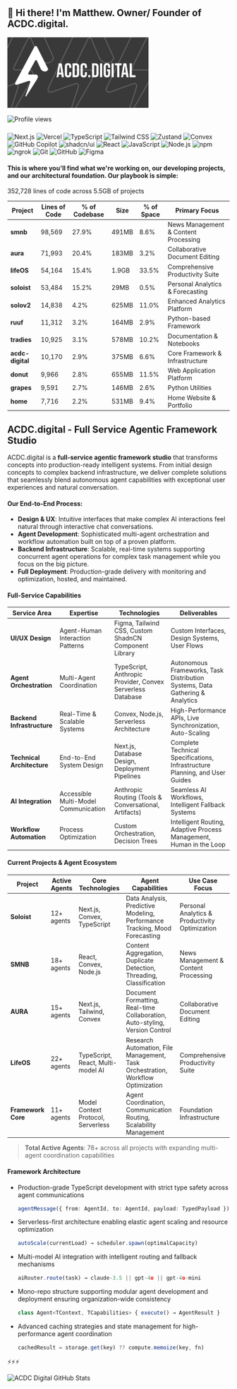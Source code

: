## 💾 Hi there! I'm Matthew. Owner/ Founder of ACDC.digital.

<img src="public/ghRepoLogo.png" alt="ACDC Digital Logo" width="320" height="160">

![Profile views](https://komarev.com/ghpvc/?username=acdc-digital&color=blue&style=flat-square&label=Profile+views)

#####

![Next.js](https://img.shields.io/badge/Next.js-000000?style=plastic&logo=next.js&logoColor=white&labelColor=1a1a1a)
![Vercel](https://img.shields.io/badge/Vercel-000000?style=plastic&logo=vercel&logoColor=white&labelColor=1a1a1a)
![TypeScript](https://img.shields.io/badge/TypeScript-3178C6?style=plastic&logo=typescript&logoColor=white&labelColor=25629c)
![Tailwind CSS](https://img.shields.io/badge/Tailwind_CSS-38B2AC?style=plastic&logo=tailwind-css&logoColor=white&labelColor=2d8f87)
![Zustand](https://img.shields.io/badge/Zustand-2D3748?style=plastic&logo=data:image/svg+xml;base64,PHN2ZyB3aWR0aD0iMjQiIGhlaWdodD0iMjQiIHZpZXdCb3g9IjAgMCAyNCAyNCIgZmlsbD0ibm9uZSIgeG1sbnM9Imh0dHA6Ly93d3cudzMub3JnLzIwMDAvc3ZnIj4KPHBhdGggZD0iTTEyIDJMMTMuMDkgOC4yNkwyMCA5TDEzLjA5IDE1Ljc0TDEyIDIyTDEwLjkxIDE1Ljc0TDQgOUwxMC45MSA4LjI2TDEyIDJaIiBzdHJva2U9IndoaXRlIiBzdHJva2Utd2lkdGg9IjIiIHN0cm9rZS1saW5lY2FwPSJyb3VuZCIgc3Ryb2tlLWxpbmVqb2luPSJyb3VuZCIvPgo8L3N2Zz4K&logoColor=white&labelColor=1a1a1a)
![Convex](https://img.shields.io/badge/Convex_DB-EC6F35?style=plastic&logo=data:image/svg+xml;base64,PHN2ZyB3aWR0aD0iMjQiIGhlaWdodD0iMjQiIHZpZXdCb3g9IjAgMCAyNCAyNCIgZmlsbD0ibm9uZSIgeG1sbnM9Imh0dHA6Ly93d3cudzMub3JnLzIwMDAvc3ZnIj4KPHJlY3QgeD0iMyIgeT0iMyIgd2lkdGg9IjE4IiBoZWlnaHQ9IjE4IiByeD0iMiIgZmlsbD0ibm9uZSIgc3Ryb2tlPSJ3aGl0ZSIgc3Ryb2tlLXdpZHRoPSIyIi8+CjxwYXRoIGQ9Im05IDlsMy0zbDMgM20tNiAwaDZ2NkgzbTYtNnY2IiBzdHJva2U9IndoaXRlIiBzdHJva2Utd2lkdGg9IjIiIHN0cm9rZS1saW5lY2FwPSJyb3VuZCIgc3Ryb2tlLWxpbmVqb2luPSJyb3VuZCIvPgo8L3N2Zz4K&logoColor=white&labelColor=b85529)
![GitHub Copilot](https://img.shields.io/badge/GitHub_Copilot-000000?style=plastic&logo=github-copilot&logoColor=white&labelColor=1a1a1a)
![shadcn/ui](https://img.shields.io/badge/shadcn%2Fui-000000?style=plastic&logo=shadcnui&logoColor=white&labelColor=1a1a1a)
![React](https://img.shields.io/badge/React-61DAFB?style=plastic&logo=react&logoColor=white&labelColor=4a90b8)
![JavaScript](https://img.shields.io/badge/JavaScript-F7DF1E?style=plastic&logo=javascript&logoColor=black&labelColor=c4b818)
![Node.js](https://img.shields.io/badge/Node.js-339933?style=plastic&logo=node.js&logoColor=white&labelColor=2d7a2d)
![npm](https://img.shields.io/badge/npm-CB3837?style=plastic&logo=npm&logoColor=white&labelColor=a02e2e)
![ngrok](https://img.shields.io/badge/ngrok-14A99B?style=plastic&logo=ngrok&logoColor=white&labelColor=0f857c)
![Git](https://img.shields.io/badge/Git-F05032?style=plastic&logo=git&logoColor=white&labelColor=c54226)
![GitHub](https://img.shields.io/badge/GitHub-181717?style=plastic&logo=github&logoColor=white&labelColor=0d1117)
![Figma](https://img.shields.io/badge/Figma-F24E1E?style=plastic&logo=figma&logoColor=white&labelColor=c03d15)

#### This is where you'll find what we're working on, our developing projects, and our architectural foundation. Our playbook is simple:
352,728 lines of code across 5.5GB of projects

| Project | Lines of Code | % of Codebase | Size | % of Space | Primary Focus |
|---------|--------------|---------------|------|------------|---------------|
| **smnb** | 98,569 | 27.9% | 491MB | 8.6% | News Management & Content Processing |
| **aura** | 71,993 | 20.4% | 183MB | 3.2% | Collaborative Document Editing |
| **lifeOS** | 54,164 | 15.4% | 1.9GB | 33.5% | Comprehensive Productivity Suite |
| **soloist** | 53,484 | 15.2% | 29MB | 0.5% | Personal Analytics & Forecasting |
| **solov2** | 14,838 | 4.2% | 625MB | 11.0% | Enhanced Analytics Platform |
| **ruuf** | 11,312 | 3.2% | 164MB | 2.9% | Python-based Framework |
| **tradies** | 10,925 | 3.1% | 578MB | 10.2% | Documentation & Notebooks |
| **acdc-digital** | 10,170 | 2.9% | 375MB | 6.6% | Core Framework & Infrastructure |
| **donut** | 9,966 | 2.8% | 655MB | 11.5% | Web Application Platform |
| **grapes** | 9,591 | 2.7% | 146MB | 2.6% | Python Utilities |
| **home** | 7,716 | 2.2% | 531MB | 9.4% | Home Website & Portfolio |

## ACDC.digital - Full Service Agentic Framework Studio

ACDC.digital is a **full-service agentic framework studio** that transforms concepts into production-ready intelligent systems. From initial design concepts to complex backend infrastructure, we deliver complete solutions that seamlessly blend autonomous agent capabilities with exceptional user experiences and natural conversation.

#### **Our End-to-End Process:**
- **Design & UX**: Intuitive interfaces that make complex AI interactions feel natural through interactive chat conversations.
- **Agent Development**: Sophisticated multi-agent orchestration and workflow automation built on top of a proven platform.
- **Backend Infrastructure**: Scalable, real-time systems supporting concurrent agent operations for complex task management while you focus on the big picture.
- **Full Deployment**: Production-grade delivery with monitoring and optimization, hosted, and maintained.

#### **Full-Service Capabilities**

| Service Area | Expertise | Technologies | Deliverables |
|--------------|-----------|--------------|--------------|
| **UI/UX Design** | Agent-Human Interaction Patterns | Figma, Tailwind CSS, Custom ShadnCN Component Library | Custom Interfaces, Design Systems, User Flows |
| **Agent Orchestration** | Multi-Agent Coordination | TypeScript, Anthropic Provider, Convex Serverless Database | Autonomous Frameworks, Task Distribution Systems, Data Gathering & Analytics |
| **Backend Infrastructure** | Real-Time & Scalable Systems | Convex, Node.js, Serverless Architecture | High-Performance APIs, Live Synchronization, Auto-Scaling |
| **Technical Architecture** | End-to-End System Design | Next.js, Database Design, Deployment Pipelines | Complete Technical Specifications, Infrastructure Planning, and User Guides |
| **AI Integration** | Accessible Multi-Model Communication | Anthropic Routing (Tools & Conversational, Artifacts) | Seamless AI Workflows, Intelligent Fallback Systems |
| **Workflow Automation** | Process Optimization | Custom Orchestration, Decision Trees | Intelligent Routing, Adaptive Process Management, Human in the Loop |

#### **Current Projects & Agent Ecosystem**

| Project | Active Agents | Core Technologies | Agent Capabilities | Use Case Focus |
|---------|---------------|------------------|-------------------|----------------|
| **Soloist** | 12+ agents | Next.js, Convex, TypeScript | Data Analysis, Predictive Modeling, Performance Tracking, Mood Forecasting | Personal Analytics & Productivity Optimization |
| **SMNB** | 18+ agents | React, Convex, Node.js | Content Aggregation, Duplicate Detection, Threading, Classification | News Management & Content Processing |
| **AURA** | 15+ agents | Next.js, Tailwind, Convex | Document Formatting, Real-time Collaboration, Auto-styling, Version Control | Collaborative Document Editing |
| **LifeOS** | 22+ agents | TypeScript, React, Multi-model AI | Research Automation, File Management, Task Orchestration, Workflow Optimization | Comprehensive Productivity Suite |
| **Framework Core** | 11+ agents | Model Context Protocol, Serverless | Agent Coordination, Communication Routing, Scalability Management | Foundation Infrastructure |

> **Total Active Agents**: 78+ across all projects with expanding multi-agent coordination capabilities

#### **Framework Architecture**

- Production-grade TypeScript development with strict type safety across agent communications
  ```typescript
  agentMessage({ from: AgentId, to: AgentId, payload: TypedPayload })
  ```

- Serverless-first architecture enabling elastic agent scaling and resource optimization
  ```typescript
  autoScale(currentLoad) → scheduler.spawn(optimalCapacity)
  ```

- Multi-model AI integration with intelligent routing and fallback mechanisms
  ```typescript
  aiRouter.route(task) → claude-3.5 || gpt-4o || gpt-4o-mini
  ```

- Mono-repo structure supporting modular agent development and deployment ensuring organization-wide consistency
  ```typescript
  class Agent<TContext, TCapabilities> { execute() → AgentResult }
  ```

- Advanced caching strategies and state management for high-performance agent coordination
  ```typescript
  cachedResult = storage.get(key) ?? compute.memoize(key, fn)
  ```

⚡⚡⚡

![ACDC Digital GitHub Stats](https://github-readme-stats.vercel.app/api?username=acdc-digital&show_icons=true&hide_border=true&bg_color=393939&title_color=f5f5f5&icon_color=d4d4d8&text_color=e5e5e5&count_private=true&border_radius=0)
